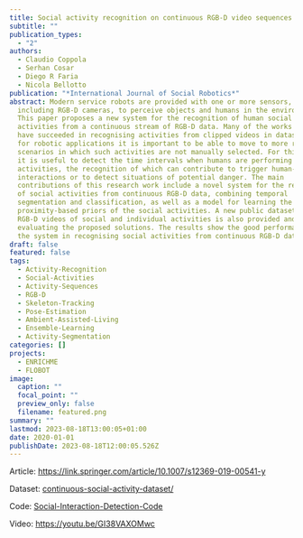 ```yaml
---
title: Social activity recognition on continuous RGB-D video sequences
subtitle: ""
publication_types:
  - "2"
authors:
  - Claudio Coppola
  - Serhan Cosar
  - Diego R Faria
  - Nicola Bellotto
publication: "*International Journal of Social Robotics*"
abstract: Modern service robots are provided with one or more sensors, often
  including RGB-D cameras, to perceive objects and humans in the environment.
  This paper proposes a new system for the recognition of human social
  activities from a continuous stream of RGB-D data. Many of the works until now
  have succeeded in recognising activities from clipped videos in datasets, but
  for robotic applications it is important to be able to move to more realistic
  scenarios in which such activities are not manually selected. For this reason,
  it is useful to detect the time intervals when humans are performing social
  activities, the recognition of which can contribute to trigger human-robot
  interactions or to detect situations of potential danger. The main
  contributions of this research work include a novel system for the recognition
  of social activities from continuous RGB-D data, combining temporal
  segmentation and classification, as well as a model for learning the
  proximity-based priors of the social activities. A new public dataset with
  RGB-D videos of social and individual activities is also provided and used for
  evaluating the proposed solutions. The results show the good performance of
  the system in recognising social activities from continuous RGB-D data.
draft: false
featured: false
tags:
  - Activity-Recognition
  - Social-Activities
  - Activity-Sequences
  - RGB-D
  - Skeleton-Tracking
  - Pose-Estimation
  - Ambient-Assisted-Living
  - Ensemble-Learning
  - Activity-Segmentation
categories: []
projects:
  - ENRICHME
  - FLOBOT
image:
  caption: ""
  focal_point: ""
  preview_only: false
  filename: featured.png
summary: ""
lastmod: 2023-08-18T13:00:05+01:00
date: 2020-01-01
publishDate: 2023-08-18T12:00:05.526Z
---
```

A﻿rticle: <https://link.springer.com/article/10.1007/s12369-019-00541-y>

D﻿ataset: [continuous-social-activity-dataset/](https://lcas.lincoln.ac.uk/wp/research/data-sets-software/continuous-social-activity-dataset/)

C﻿ode: [Social-Interaction-Detection-Code](https://github.com/Raziel90/Social-Interaction-Detection-Code)

V﻿ideo: <https://youtu.be/GI38VAXOMwc>